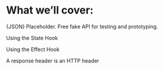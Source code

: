 # What we’ll cover:

{JSON} Placeholder. Free fake API for testing and prototyping.

Using the State Hook

Using the Effect Hook

A response header is an HTTP header